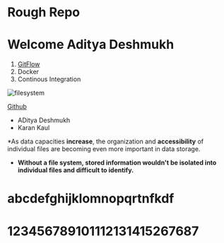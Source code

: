 # Rough Repo


# Welcome Aditya Deshmukh

1. [GitFlow](/gitflow.md)
3. Docker
4. Continous Integration

![filesystem](https://user-images.githubusercontent.com/37020817/66274942-bea52600-e851-11e9-9dfc-4ac122c2a3ed.jpg)

[Github](https://github.githubassets.com/images/modules/logos_page/GitHub-Mark.png)


* ADitya Deshmukh
* Karan Kaul


*As data capacities **increase**, the organization and **accessibility** of individual files are becoming even more important in data storage.
* **Without a file system, stored information wouldn't be isolated into individual files and difficult to identify.**



# abcdefghijklomnopqrtnfkdf
# 123456789101112131415267687
